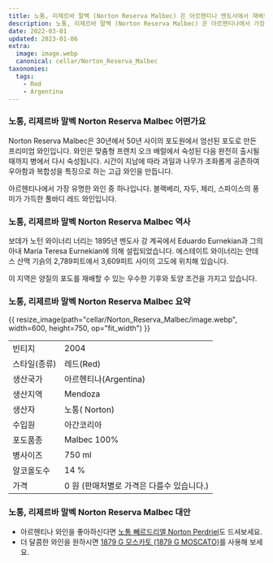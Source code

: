 ```yaml
---
title: 노통, 리제르바 말벡 (Norton Reserva Malbec) 은 아르헨티나 멘도사에서 재배되는 100% Malbec 포도로 만든 레드 와인입니다
description: 노통, 리제르바 말벡 (Norton Reserva Malbec) 은 아르헨티나에서 가장 유명한 와인 중 하나입니다. 블랙베리, 자두, 체리, 스파이스의 풍미가 가득한 풀바디 레드 와인입니다.
date: 2022-03-01
updated: 2023-01-06
extra:
  image: image.webp
  canonical: cellar/Norton_Reserva_Malbec
taxonomies:
  tags:
    - Red
    - Argentina
---
```



### 노통, 리제르바 말벡 Norton Reserva Malbec 어떤가요

Norton Reserva Malbec은 30년에서 50년 사이의 포도원에서 엄선된 포도로 만든 프리미엄 와인입니다. 와인은 맞춤형 프렌치 오크 배럴에서 숙성된 다음 완전히 출시될 때까지 병에서 다시 숙성됩니다. 시간이 지남에 따라 과일과 나무가 조화롭게 공존하여 우아함과 복합성을 특징으로 하는 고급 와인을 만듭니다.

아르헨티나에서 가장 유명한 와인 중 하나입니다. 블랙베리, 자두, 체리, 스파이스의 풍미가 가득한 풀바디 레드 와인입니다.

<!-- more -->

### 노통, 리제르바 말벡 Norton Reserva Malbec 역사


보데가 노턴 와이너리 너리는 1895년 멘도사 강 계곡에서 Eduardo Eurnekian과 그의 아내 María Teresa Eurnekian에 의해 설립되었습니다. 에스테이트 와이너리는 안데스 산맥 기슭의 2,789피트에서 3,609피트 사이의 고도에 위치해 있습니다.

이 지역은 양질의 포도를 재배할 수 있는 우수한 기후와 토양 조건을 가지고 있습니다.


### 노통, 리제르바 말벡 Norton Reserva Malbec 요약

{{ resize_image(path="cellar/Norton_Reserva_Malbec/image.webp", width=600, height=750, op="fit_width") }}

|           |                                                    |  
| --------- | -------------------------------------------------- |
| 빈티지  | 2004|
| 스타일(종류)  | 레드(Red)|
| 생산국가 | 아르헨티나(Argentina)|
| 생산지역 | Mendoza|
| 생산자  | 노통( Norton)|
| 수입원  | 아간코리아|
| 포도품종 | Malbec 100%|
| 병사이즈 | 750 ml|
| 알코올도수  | 14 %|
| 가격 | 0 원 (판매처별로 가격은 다를수 있습니다.)|

### 노통, 리제르바 말벡 Norton Reserva Malbec 대안

* 아르헨티나 와인을 좋아하신다면 [노통 뻬르드리엘 Norton Perdriel](@/cellar/Norton_Perdriel/index.md)도 드셔보세요.
* 더 달콤한 와인을 원하시면 [1879 G 모스카토 (1879 G MOSCATO)](@/cellar/1879G_MOSCATO/index.md)를 사용해 보세요.